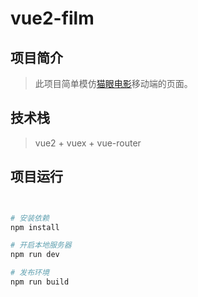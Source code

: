 # vue2-film

## 项目简介

> 此项目简单模仿[猫眼电影](https://m.maoyan.com)移动端的页面。

## 技术栈

> vue2 + vuex + vue-router 


## 项目运行

``` bash


# 安装依赖
npm install

# 开启本地服务器
npm run dev

# 发布环境
npm run build

```
